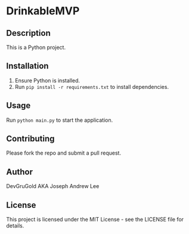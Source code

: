 # DrinkableMVP

## Description
This is a Python project.

## Installation
1. Ensure Python is installed.
2. Run `pip install -r requirements.txt` to install dependencies.

## Usage
Run `python main.py` to start the application.

## Contributing
Please fork the repo and submit a pull request.

## Author
DevGruGold AKA Joseph Andrew Lee

## License
This project is licensed under the MIT License - see the LICENSE file for details.